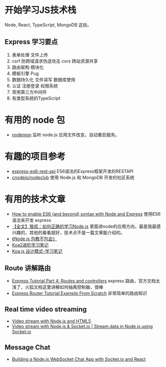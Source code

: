 # 开始学习JS技术栈
Node, React, TypeScript, MongoDB 这些。

## Express 学习要点
1. 表单处理 文件上传
2. csrf 防跨域请求伪造攻击 cors 跨站资源共享
3. 路由架构 模块化
4. 模板引擎 Pug
5. 数据持久化 文件读写 数据库使用
6. 认证 注册登录 权限系统
7. 常用第三方中间件
8. 有类型系统的TypeScript


# 有用的 node 包
- [nodemon](https://github.com/remy/nodemon) 监听 node.js 应用文件改变，自动重启服务。



# 有趣的项目参考
- [express-es6-rest-api](https://github.com/developit/express-es6-rest-api)  ES6语法的Express框架开发的RESTAPI
- [cnodejs/nodeclub](https://github.com/cnodejs/nodeclub) 使用 Node.js 和 MongoDB 开发的社区系统


# 有用的技术文章
- [How to enable ES6 (and beyond) syntax with Node and Express](https://medium.freecodecamp.org/how-to-enable-es6-and-beyond-syntax-with-node-and-express-68d3e11fe1ab) 使用ES6语法来开发 express
- [ 【全文】狼叔：如何正确的学习Node.js](https://cnodejs.org/topic/5ab3166be7b166bb7b9eccf7) 里面讲node的应用方向，最是我最感兴趣的，其他的看看就好，技术点不是一篇文章能介绍的。
- [《Node.js 包教不包会》](https://github.com/alsotang/node-lessons)
- [Koa2进阶学习笔记](https://chenshenhai.github.io/koa2-note/)
- [Koa.js 设计模式-学习笔记](https://github.com/chenshenhai/koajs-design-note)

## Route 讲解路由
- [Express Tutorial Part 4: Routes and controllers](https://developer.mozilla.org/en-US/docs/Learn/Server-side/Express_Nodejs/routes) express 路由，官方文档太浅了，火狐文档这里讲解如何抽离控制器，很棒
- [Express Router Tutorial Example From Scratch](https://appdividend.com/2018/09/15/express-router-tutorial-example-from-scratch/) 非常简单的路由知识

## Real time video streaming
- [Video stream with Node.js and HTML5](https://medium.com/@daspinola/video-stream-with-node-js-and-html5-320b3191a6b6)
- [Video stream with Node.js & Socket.io | Stream data in Node.js using Socket.io](http://www.coding4developers.com/node-js/video-stream-with-node-js-socket-io-stream-data-in-node-js-using-socket-io/)

## Message Chat 
- [Building a Node.js WebSocket Chat App with Socket.io and React](https://itnext.io/building-a-node-js-websocket-chat-app-with-socket-io-and-react-473a0686d1e1)